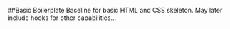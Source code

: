 ##Basic Boilerplate
Baseline for basic HTML and CSS skeleton.
May later include hooks for other capabilities...